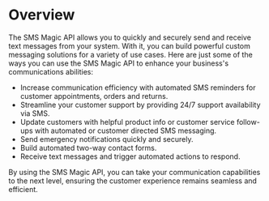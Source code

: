# Overview

The SMS Magic API allows you to quickly and securely send and receive text messages from your system. With it, you can build powerful custom messaging solutions for a variety of use cases. Here are just some of the ways you can use the SMS Magic API to enhance your business's communications abilities:

- Increase communication efficiency with automated SMS reminders for customer appointments, orders and returns.
- Streamline your customer support by providing 24/7 support availability via SMS.
- Update customers with helpful product info or customer service follow-ups with automated or customer directed SMS messaging.
- Send emergency notifications quickly and securely.
- Build automated two-way contact forms.
- Receive text messages and trigger automated actions to respond.

By using the SMS Magic API, you can take your communication capabilities to the next level, ensuring the customer experience remains seamless and efficient.
